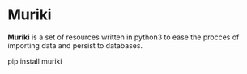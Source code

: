 # Muriki

**Muriki** is a set of resources written in python3 to ease the procces of importing data
and persist to databases.

pip install muriki
